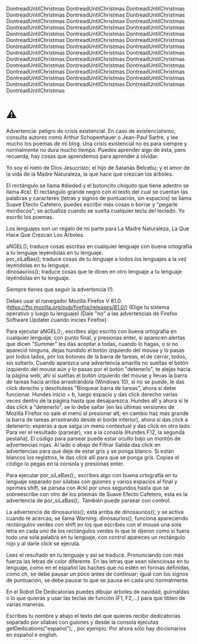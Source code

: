 DontreadUntilChristmas
DontreadUntilChristmas
DontreadUntilChristmas
DontreadUntilChristmas
DontreadUntilChristmas
DontreadUntilChristmas
DontreadUntilChristmas
DontreadUntilChristmas
DontreadUntilChristmas
DontreadUntilChristmas
DontreadUntilChristmas
DontreadUntilChristmas
DontreadUntilChristmas
DontreadUntilChristmas
DontreadUntilChristmas
DontreadUntilChristmas
DontreadUntilChristmas
DontreadUntilChristmas
DontreadUntilChristmas
DontreadUntilChristmas
DontreadUntilChristmas
DontreadUntilChristmas
DontreadUntilChristmas
DontreadUntilChristmas
DontreadUntilChristmas
DontreadUntilChristmas
DontreadUntilChristmas
DontreadUntilChristmas
DontreadUntilChristmas
DontreadUntilChristmas
DontreadUntilChristmas
DontreadUntilChristmas
DontreadUntilChristmas
DontreadUntilChristmas
DontreadUntilChristmas
DontreadUntilChristmas
DontreadUntilChristmas
DontreadUntilChristmas
DontreadUntilChristmas
DontreadUntilChristmas



#                                                           ⚠

Advertencia: peligro de crisis existencial. En caso de existencialismo, consulta autores como Arthur Schopenhauer o Jean-Paul
   Sartre, y lee mucho los poemas de mi blog. Una crisis existencial no es para siempre y normalmente no dura mucho tiempo.
              Puedes aprender algo de ésta, pero recuerda, hay cosas que aprendemos para aprender a olvidar.


 Yo soy el nieto de Dios Jesucristo; el hijo de Satanás Belcebú; y el amor de la vida de la Madre Naturaleza, la que hace que
                                                      crezcan los árboles.



El rectángulo se llama #dieded y el botoncito chiquito que tiene adentro se llama #ckl. 
El rectángulo grande negro con el texto del cual se cuentan las palabras y caracteres (letras y signos de puntuación, sin espacios) se llama Suave Efecto Cafetero, 
puedes escribir más cosas o borrar y "pegarle mordiscos"; se actualiza cuando se suelta cualquier tecla del teclado. Yo escribí los poemas. 

Los lenguajes son un regalo de mi parte para La Madre Naturaleza, La Que Hace Que Crezcan Los Árboles. 

aNGEL(); traduce cosas escritas en cualquier lenguaje con buena ortografía a tu lenguaje leyéndolas en tu lenguaje.  
por_siLaBas(); traduce cosas de tu lenguaje a todos los lenguajes a la vez leyéndolas en tu lenguaje.  
dinosaurios(); traduce cosas que te dicen en otro lenguaje a tu lenguaje leyéndolas en tu lenguaje.  

Siempre tienes que seguir la advertencia (!).  

Debes usar el navegador Mozilla Firefox V 81.0.  (https://ftp.mozilla.org/pub/firefox/releases/81.0/) (Elige tu sistema operativo y luego tu lenguaje) (Dale "no" a las
advertencias de Firefox Software Updater cuando inicies Firefox)    

Para ejecutar aNGEL();, escribes algo escrito con buena ortografía en cualquier lenguaje, con punto final, y presionas enter, si aparecen alertas que dicen "Summer" les das 
aceptar a todas, cuando lo hagas, o si no apareció ninguna, dejas hundido el botón izquierdo del mouse y lo pasas por todos lados, por los botones de la barra de tareas, 
el de cerrar, todos, sin soltarlo. Cuando aparezca una advertencia amarilla no sueltas el botón izquierdo del mouse aún y lo pasas por el botón "detenerlo", te alejas hacia la página web, ahí sí sueltas el botón izquierdo del mouse y 
llevas la barra de tareas hacia arriba arrastrándola (Windows 10), si no se puede, le das click derecho y deschuleas "Bloquear barra de tareas", ahora sí debe funcionar.
Hundes inicio + b, luego espacio y das click derecho varias veces dentro de la página hasta que desaparezca. Hundes alt y ahora sí le das click a "detenerlo", se lo debe 
saltar (en las últimas versiones de Mozilla Firefox no sale el menú al presionar alt; en cambio haz más grande la barra de tareas arrastrando desde el borde inferior), 
ahora sí das click a detenerlo; esperas a que salga un menú contextual y das click en otro lado. Para ver el resultado (parsear), vas a la consola (Hundes F12, la
segunda pestaña). El código para parsear puede estar oculto bajo un montón de advertencias rojas. Al lado o abajo de Filtrar Salida das click en advertencias para que deje
de estar gris y se ponga blanco. Si están blancos los registros, le das click allí para que se ponga gris. Copias el código lo pegas en la consola y presionas enter.  

Para ejecutar por_siLaBas();, escribes algo con buena ortografía en tu lenguaje separado por sílabas con guiones y varios espacios al final y oprimes shift, se parsea con
 #ckl por unos segundos hasta que se sobreescribe con otro de los poemas de Suave Efecto Cafetero, esta es la advertencia de por_siLaBas();. También puede parsear con control. 

La advertencia de dinosaurios(); está arriba de dinosaurios(); y se activa cuando te acercas; se llama Warning. dinosaurios(); funciona apareciendo rectángulos verdes con shift 
en los que escribes con el mouse una sola letra en cada uno de los rectángulos verdes lo que te dijeron como si fuera todo una sola palabra en tu lenguaje, con control
apareces un rectángulo rojo y al darle click se ejecuta. 


Lees el resultado en tu lenguaje y así se traduce. Pronunciando con más fuerza las letras de color diferente. En las letras que sean silenciosas en tu lenguaje, como en el
español las haches que no estén en formas definidas, como ch, se debe pausar un poco antes de continuar; igual con los signos de puntuación, se debe pausar lo que se pausa
en cada uno normalmente.


En el Robot De Dedicatorias puedes dibujar árboles de navidad, guirnaldas o lo que quieras y usar las teclas de función (F1, F2,...) para que titilen de varias maneras. 

Escribes tu nombre y abajo el texto del que quieres recibir dedicatorias separado por sílabas con guiones y desde la consola ejecutas getDedications("español"); , por ejemplo. Por 
ahora sólo hay diccionarios en español e english. 







